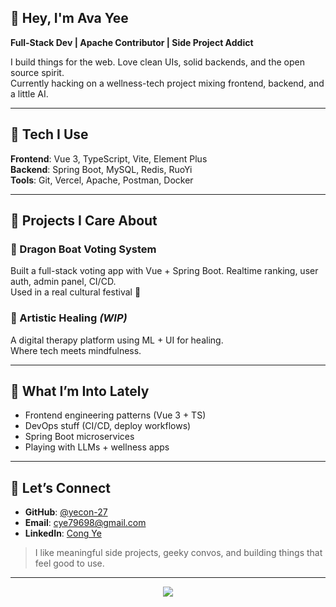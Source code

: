 ## 👋 Hey, I'm Ava Yee

**Full-Stack Dev | Apache Contributor | Side Project Addict**

I build things for the web. Love clean UIs, solid backends, and the open source spirit.  
Currently hacking on a wellness-tech project mixing frontend, backend, and a little AI.

---

## 🔧 Tech I Use

**Frontend**: Vue 3, TypeScript, Vite, Element Plus  
**Backend**: Spring Boot, MySQL, Redis, RuoYi  
**Tools**: Git, Vercel, Apache, Postman, Docker

---

## 🔭 Projects I Care About

### 🐉 Dragon Boat Voting System
Built a full-stack voting app with Vue + Spring Boot. Realtime ranking, user auth, admin panel, CI/CD.  
Used in a real cultural festival 🛶

### 🎨 Artistic Healing *(WIP)*
A digital therapy platform using ML + UI for healing.  
Where tech meets mindfulness.

---

## 🚀 What I’m Into Lately

- Frontend engineering patterns (Vue 3 + TS)
- DevOps stuff (CI/CD, deploy workflows)
- Spring Boot microservices
- Playing with LLMs + wellness apps

---

## 🤝 Let’s Connect

- **GitHub**: [@yecon-27](https://github.com/yecon-27)
- **Email**: [cye79698@gmail.com](mailto:yeconwku2027@hotmail.com)
- **LinkedIn**: [Cong Ye](https://www.linkedin.com/public-profile/settings?trk=d_flagship3_profile_self_view_public_profile)

> I like meaningful side projects, geeky convos, and building things that feel good to use.

---

<div align="center">
  <img src="https://komarev.com/ghpvc/?username=yecon-27&color=blueviolet&style=flat-square&label=Profile+Views" />
</div>
